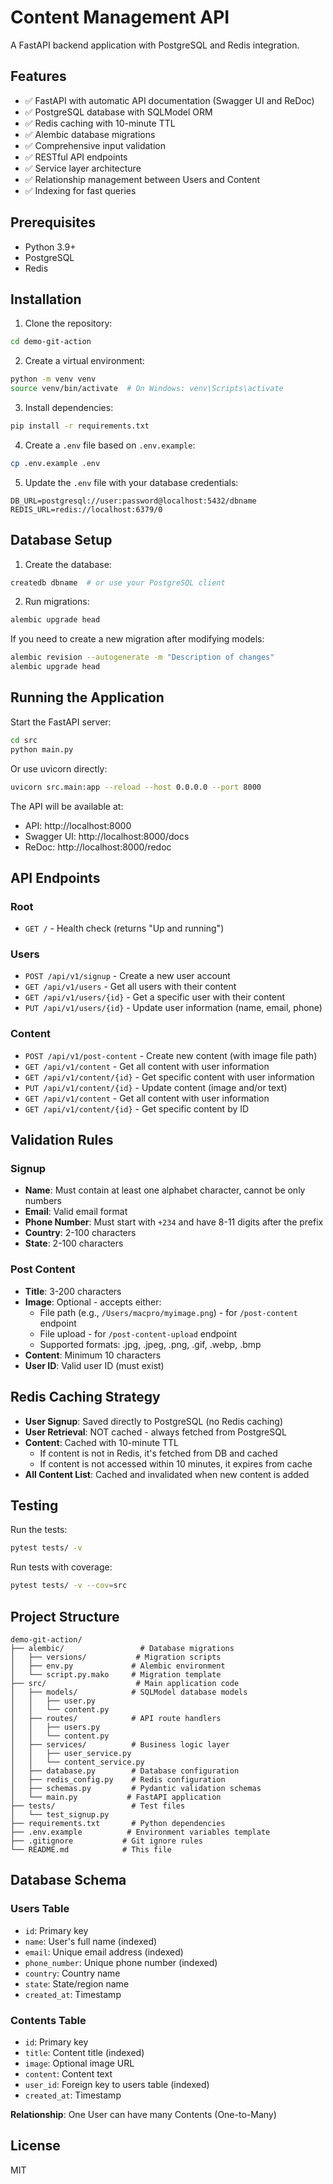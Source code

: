 # Content Management API

A FastAPI backend application with PostgreSQL and Redis integration.

## Features

- ✅ FastAPI with automatic API documentation (Swagger UI and ReDoc)
- ✅ PostgreSQL database with SQLModel ORM
- ✅ Redis caching with 10-minute TTL
- ✅ Alembic database migrations
- ✅ Comprehensive input validation
- ✅ RESTful API endpoints
- ✅ Service layer architecture
- ✅ Relationship management between Users and Content
- ✅ Indexing for fast queries

## Prerequisites

- Python 3.9+
- PostgreSQL
- Redis

## Installation

1. Clone the repository:
```bash
cd demo-git-action
```

2. Create a virtual environment:
```bash
python -m venv venv
source venv/bin/activate  # On Windows: venv\Scripts\activate
```

3. Install dependencies:
```bash
pip install -r requirements.txt
```

4. Create a `.env` file based on `.env.example`:
```bash
cp .env.example .env
```

5. Update the `.env` file with your database credentials:
```
DB_URL=postgresql://user:password@localhost:5432/dbname
REDIS_URL=redis://localhost:6379/0
```

## Database Setup

1. Create the database:
```bash
createdb dbname  # or use your PostgreSQL client
```

2. Run migrations:
```bash
alembic upgrade head
```

If you need to create a new migration after modifying models:
```bash
alembic revision --autogenerate -m "Description of changes"
alembic upgrade head
```

## Running the Application

Start the FastAPI server:
```bash
cd src
python main.py
```

Or use uvicorn directly:
```bash
uvicorn src.main:app --reload --host 0.0.0.0 --port 8000
```

The API will be available at:
- API: http://localhost:8000
- Swagger UI: http://localhost:8000/docs
- ReDoc: http://localhost:8000/redoc

## API Endpoints

### Root
- `GET /` - Health check (returns "Up and running")

### Users
- `POST /api/v1/signup` - Create a new user account
- `GET /api/v1/users` - Get all users with their content
- `GET /api/v1/users/{id}` - Get a specific user with their content
- `PUT /api/v1/users/{id}` - Update user information (name, email, phone)

### Content
- `POST /api/v1/post-content` - Create new content (with image file path)
- `GET /api/v1/content` - Get all content with user information
- `GET /api/v1/content/{id}` - Get specific content with user information
- `PUT /api/v1/content/{id}` - Update content (image and/or text)
- `GET /api/v1/content` - Get all content with user information
- `GET /api/v1/content/{id}` - Get specific content by ID

## Validation Rules

### Signup
- **Name**: Must contain at least one alphabet character, cannot be only numbers
- **Email**: Valid email format
- **Phone Number**: Must start with `+234` and have 8-11 digits after the prefix
- **Country**: 2-100 characters
- **State**: 2-100 characters

### Post Content
- **Title**: 3-200 characters
- **Image**: Optional - accepts either:
  - File path (e.g., `/Users/macpro/myimage.png`) - for `/post-content` endpoint
  - File upload - for `/post-content-upload` endpoint
  - Supported formats: .jpg, .jpeg, .png, .gif, .webp, .bmp
- **Content**: Minimum 10 characters
- **User ID**: Valid user ID (must exist)

## Redis Caching Strategy

- **User Signup**: Saved directly to PostgreSQL (no Redis caching)
- **User Retrieval**: NOT cached - always fetched from PostgreSQL
- **Content**: Cached with 10-minute TTL
  - If content is not in Redis, it's fetched from DB and cached
  - If content is not accessed within 10 minutes, it expires from cache
- **All Content List**: Cached and invalidated when new content is added

## Testing

Run the tests:
```bash
pytest tests/ -v
```

Run tests with coverage:
```bash
pytest tests/ -v --cov=src
```

## Project Structure

```
demo-git-action/
├── alembic/                 # Database migrations
│   ├── versions/           # Migration scripts
│   ├── env.py             # Alembic environment
│   └── script.py.mako     # Migration template
├── src/                    # Main application code
│   ├── models/            # SQLModel database models
│   │   ├── user.py
│   │   └── content.py
│   ├── routes/            # API route handlers
│   │   ├── users.py
│   │   └── content.py
│   ├── services/          # Business logic layer
│   │   ├── user_service.py
│   │   └── content_service.py
│   ├── database.py        # Database configuration
│   ├── redis_config.py    # Redis configuration
│   ├── schemas.py         # Pydantic validation schemas
│   └── main.py           # FastAPI application
├── tests/                 # Test files
│   └── test_signup.py
├── requirements.txt       # Python dependencies
├── .env.example          # Environment variables template
├── .gitignore           # Git ignore rules
└── README.md            # This file
```

## Database Schema

### Users Table
- `id`: Primary key
- `name`: User's full name (indexed)
- `email`: Unique email address (indexed)
- `phone_number`: Unique phone number (indexed)
- `country`: Country name
- `state`: State/region name
- `created_at`: Timestamp

### Contents Table
- `id`: Primary key
- `title`: Content title (indexed)
- `image`: Optional image URL
- `content`: Content text
- `user_id`: Foreign key to users table (indexed)
- `created_at`: Timestamp

**Relationship**: One User can have many Contents (One-to-Many)

## License

MIT
